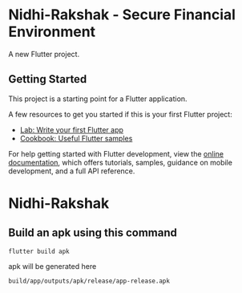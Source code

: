 # Nidhi-Rakshak - Secure Financial Environment

A new Flutter project.

## Getting Started

This project is a starting point for a Flutter application.

A few resources to get you started if this is your first Flutter project:

- [Lab: Write your first Flutter app](https://docs.flutter.dev/get-started/codelab)
- [Cookbook: Useful Flutter samples](https://docs.flutter.dev/cookbook)

For help getting started with Flutter development, view the
[online documentation](https://docs.flutter.dev/), which offers tutorials,
samples, guidance on mobile development, and a full API reference.
# Nidhi-Rakshak

## Build an apk using this command

```
flutter build apk
```

apk will be generated here 
```
build/app/outputs/apk/release/app-release.apk
```